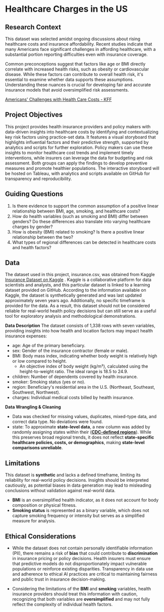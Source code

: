 # Healthcare Charges in the US 

## Research Context
This dataset was selected amidst ongoing discussions about rising healthcare costs and insurance affordability. Recent studies indicate that many Americans face significant challenges in affording healthcare, with a substantial portion reporting difficulties even with insurance coverage. 

Common preconceptions suggest that factors like age or BMI directly correlate with increased health risks, such as obesity or cardiovascular disease. While these factors can contribute to overall health risk, it's essential to examine whether data supports these assumptions. Understanding these nuances is crucial for developing fair and accurate insurance models that avoid oversimplified risk assessments.

[Americans' Challenges with Health Care Costs - KFF](https://www.kff.org/health-costs/issue-brief/americans-challenges-with-health-care-costs/)

## Project Objectives 
This project provides health insurance providers and policy makers with data-driven insights into healthcare costs by identifying and contextualizing key risk factors using practice-set data. It features a visual storyboard that highlights influential factors and their predictive strength, supported by analytics and scripts for further exploration. Policy makers can use these insights to monitor healthcare cost trends and implement timely interventions, while insurers can leverage the data for budgeting and risk assessment. Both groups can apply the findings to develop preventive measures and promote healthier populations. The interactive storyboard will be hosted on Tableau, with analytics and scripts available on GitHub for transparency and reproducibility.

## Guiding Questions
1.	Is there evidence to support the common assumption of a positive linear relationship between BMI, age, smoking, and healthcare costs?
2.	How do health variables (such as smoking and BMI) differ between genders? Do these differences also translate into varying healthcare charges by gender?
3.	How is obesity (BMI) related to smoking? Is there a positive linear relationship between the two?
4.	What types of regional differences can be detected in healthcare costs and health factors?

## Data 
The dataset used in this project, insurance.csv, was obtained from Kaggle [Insurance Dataset on Kaggle](https://www.kaggle.com/datasets/mirichoi0218/insurance/data)
. Kaggle is a collaborative platform for data scientists and analysts, and this particular dataset is linked to a learning dataset provided on GitHub. According to the information available on Kaggle, the dataset is synthetically generated and was last updated approximately seven years ago. Additionally, no specific timeframe is provided for the data. As a result, this dataset should not be considered reliable for real-world health policy decisions but can still serve as a useful tool for exploratory analysis and methodological demonstrations. 

**Data Description**
The dataset consists of 1,338 rows with seven variables, providing insights into how health and location factors may impact health insurance expenses:  
- age: Age of the primary beneficiary.  
- sex: Gender of the insurance contractor (female or male).  
- BMI: Body mass index, indicating whether body weight is relatively high or low compared to height.  
  - An objective index of body weight (kg/m²), calculated using the height-to-weight ratio. The ideal range is 18.5 to 24.9.  
- children: Number of dependents covered by health insurance.  
- smoker: Smoking status (yes or no).  
- region: Beneficiary's residential area in the U.S. (Northeast, Southeast, Southwest, Northwest).  
- charges: Individual medical costs billed by health insurance.  

**Data Wrangling & Cleaning** 
-	Data was checked for missing values, duplicates, mixed-type data, and correct data type. No deviations were found. 
- state: To approximate **state-level data**, a new column was added by randomly assigning states within their ([**CDC-defined regions**](https://www2.census.gov/geo/pdfs/maps-data/maps/reference/us_regdiv.pdf)). While this preserves broad regional trends, it does not reflect **state-specific healthcare policies, costs, or demographics**, making **state-level comparisons unreliable**.  

## Limitations  
This dataset is **synthetic** and lacks a defined timeframe, limiting its reliability for real-world policy decisions. Insights should be interpreted cautiously, as potential biases in data generation may lead to misleading conclusions without validation against real-world data.  

- **BMI** is an oversimplified health indicator, as it does not account for body composition or physical fitness.  
- **Smoking status** is represented as a binary variable, which does not capture smoking frequency or intensity but serves as a simplified measure for analysis.  

## Ethical Considerations 
- While the dataset does not contain personally identifiable information (PII), there remains a risk of **bias** that could contribute to **discrimination** in insurance pricing or policy decisions. Health insurers must ensure that predictive models do not disproportionately impact vulnerable populations or reinforce existing disparities. Transparency in data use and adherence to ethical AI practices are critical to maintaining fairness and public trust in insurance decision-making.  

- Considering the limitations of the **BMI** and **smoking** variables, health insurance providers should treat this information with caution, recognizing that both variables are **oversimplified** and may not fully reflect the complexity of individual health factors.
